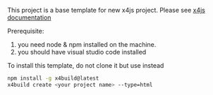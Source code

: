 This project is a base template for new x4js project.
Please see [x4js documentation](https://x4js.org/doc)


Prerequisite:
  1. you need node & npm installed on the machine.
  2. you should have visual studio code installed


To install this template, do not clone it but use instead

```sh
npm install -g x4build@latest
x4build create <your project name> --type=html
```


